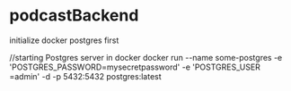 # podcastBackend

initialize docker postgres first

//starting Postgres server in docker
docker run --name some-postgres -e 'POSTGRES_PASSWORD=mysecretpassword' -e 'POSTGRES_USER
=admin' -d -p 5432:5432 postgres:latest
